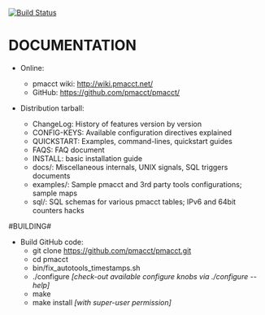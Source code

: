 [![Build Status](https://travis-ci.org/pmacct/pmacct.svg?branch=master)](https://travis-ci.org/pmacct/pmacct)

DOCUMENTATION
=============

- Online:
  * pmacct wiki: http://wiki.pmacct.net/
  * GitHub: https://github.com/pmacct/pmacct/

- Distribution tarball:
  * ChangeLog: History of features version by version 
  * CONFIG-KEYS: Available configuration directives explained
  * QUICKSTART: Examples, command-lines, quickstart guides
  * FAQS: FAQ document
  * INSTALL: basic installation guide
  * docs/: Miscellaneous internals, UNIX signals, SQL triggers documents 
  * examples/: Sample pmacct and 3rd party tools configurations; sample maps
  * sql/: SQL schemas for various pmacct tables; IPv6 and 64bit counters hacks 

#BUILDING#

- Build GitHub code:
  * git clone https://github.com/pmacct/pmacct.git
  * cd pmacct
  * bin/fix_autotools_timestamps.sh
  * ./configure *[check-out available configure knobs via ./configure --help]* 
  * make
  * make install *[with super-user permission]*
